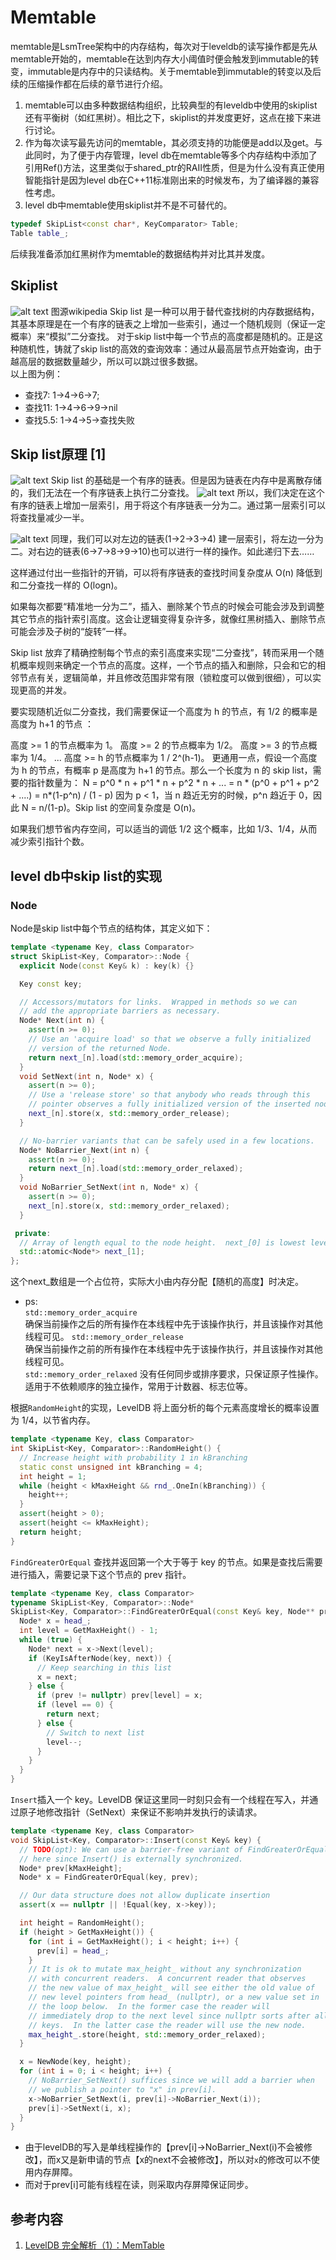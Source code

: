 # Memtable
memtable是LsmTree架构中的内存结构，每次对于leveldb的读写操作都是先从memtable开始的，memtable在达到内存大小阈值时便会触发到immutable的转变，immutable是内存中的只读结构。关于memtable到immutable的转变以及后续的压缩操作都在后续的章节进行介绍。
1. memtable可以由多种数据结构组织，比较典型的有leveldb中使用的skiplist还有平衡树（如红黑树）。相比之下，skiplist的并发度更好，这点在接下来进行讨论。
2. 作为每次读写最先访问的memtable，其必须支持的功能便是add以及get。与此同时，为了便于内存管理，level db在memtable等多个内存结构中添加了引用Ref()方法，这里类似于shared_ptr的RAII性质，但是为什么没有真正使用智能指针是因为level db在C++11标准刚出来的时候发布，为了编译器的兼容性考虑。
3. level db中memtable使用skiplist并不是不可替代的。
```C++
typedef SkipList<const char*, KeyComparator> Table;
Table table_;
```
后续我准备添加红黑树作为memtable的数据结构并对比其并发度。

## Skiplist
![alt text](image.png)
图源wikipedia
Skip list 是一种可以用于替代查找树的内存数据结构，其基本原理是在一个有序的链表之上增加一些索引，通过一个随机规则（保证一定概率）来“模拟”二分查找。
对于skip list中每一个节点的高度都是随机的。正是这种随机性，铸就了skip list的高效的查询效率：通过从最高层节点开始查询，由于越高层的数据数量越少，所以可以跳过很多数据。  
以上图为例：
* 查找7: 1->4->6->7;
* 查找11: 1->4->6->9->nil
* 查找5.5: 1->4->5->查找失败

## Skip list原理 [1]
![alt text](image-1.png)
Skip list 的基础是一个有序的链表。但是因为链表在内存中是离散存储的，我们无法在一个有序链表上执行二分查找。
![alt text](image-2.png)
所以，我们决定在这个有序的链表上增加一层索引，用于将这个有序链表一分为二。通过第一层索引可以将查找量减少一半。

![alt text](image-3.png)
 同理，我们可以对左边的链表(1->2->3->4) 建一层索引，将左边一分为二。对右边的链表(6->7->8->9->10)也可以进行一样的操作。如此递归下去……

这样通过付出一些指针的开销，可以将有序链表的查找时间复杂度从 O(n) 降低到和二分查找一样的 O(logn)。

如果每次都要“精准地一分为二”，插入、删除某个节点的时候会可能会涉及到调整其它节点的指针索引高度。这会让逻辑变得复杂许多，就像红黑树插入、删除节点可能会涉及子树的“旋转”一样。

Skip list 放弃了精确控制每个节点的索引高度来实现“二分查找”，转而采用一个随机概率规则来确定一个节点的高度。这样，一个节点的插入和删除，只会和它的相邻节点有关，逻辑简单，并且修改范围非常有限（锁粒度可以做到很细），可以实现更高的并发。

要实现随机近似二分查找，我们需要保证一个高度为 h 的节点，有 1/2 的概率是高度为 h+1 的节点 ：

高度 >= 1 的节点概率为 1。
高度  >= 2 的节点概率为 1/2。
高度 >= 3 的节点概率为 1/4。
...
高度 >= h 的节点概率为 1 / 2^(h-1)。
更通用一点，假设一个高度为 h 的节点，有概率 p 是高度为 h+1 的节点。那么一个长度为 n 的 skip list，需要的指针数量为：
N = p^0 * n + p^1 * n + p^2 * n + ...  = n * (p^0 + p^1 + p^2 + ....) = n*(1-p^n) / (1 - p)
因为 p < 1，当 n 趋近无穷的时候，p^n 趋近于 0，因此 N = n/(1-p)。Skip list 的空间复杂度是 O(n)。

如果我们想节省内存空间，可以适当的调低 1/2 这个概率，比如 1/3、1/4，从而减少索引指针个数。

## level db中skip list的实现
### Node
Node是skip list中每个节点的结构体，其定义如下：
```C++
template <typename Key, class Comparator>
struct SkipList<Key, Comparator>::Node {
  explicit Node(const Key& k) : key(k) {}

  Key const key;

  // Accessors/mutators for links.  Wrapped in methods so we can
  // add the appropriate barriers as necessary.
  Node* Next(int n) {
    assert(n >= 0);
    // Use an 'acquire load' so that we observe a fully initialized
    // version of the returned Node.
    return next_[n].load(std::memory_order_acquire);
  }
  void SetNext(int n, Node* x) {
    assert(n >= 0);
    // Use a 'release store' so that anybody who reads through this
    // pointer observes a fully initialized version of the inserted node.
    next_[n].store(x, std::memory_order_release);
  }

  // No-barrier variants that can be safely used in a few locations.
  Node* NoBarrier_Next(int n) {
    assert(n >= 0);
    return next_[n].load(std::memory_order_relaxed);
  }
  void NoBarrier_SetNext(int n, Node* x) {
    assert(n >= 0);
    next_[n].store(x, std::memory_order_relaxed);
  }

 private:
  // Array of length equal to the node height.  next_[0] is lowest level link.
  std::atomic<Node*> next_[1];
};
```
这个next_数组是一个占位符，实际大小由内存分配【随机的高度】时决定。  
* ps:  
`std::memory_order_acquire`  
确保当前操作之后的所有操作在本线程中先于该操作执行，并且该操作对其他线程可见。
`std::memory_order_release`  
确保当前操作之前的所有操作在本线程中先于该操作执行，并且该操作对其他线程可见。  
`std::memory_order_relaxed`
没有任何同步或排序要求，只保证原子性操作。  
适用于不依赖顺序的独立操作，常用于计数器、标志位等。

根据`RandomHeight`的实现，LevelDB 将上面分析的每个元素高度增长的概率设置为 1/4，以节省内存。
```C++
template <typename Key, class Comparator>
int SkipList<Key, Comparator>::RandomHeight() {
  // Increase height with probability 1 in kBranching
  static const unsigned int kBranching = 4;
  int height = 1;
  while (height < kMaxHeight && rnd_.OneIn(kBranching)) {
    height++;
  }
  assert(height > 0);
  assert(height <= kMaxHeight);
  return height;
}
```

`FindGreaterOrEqual` 查找并返回第一个大于等于 key 的节点。如果是查找后需要进行插入，需要记录下这个节点的 prev 指针。
```C++
template <typename Key, class Comparator>
typename SkipList<Key, Comparator>::Node*
SkipList<Key, Comparator>::FindGreaterOrEqual(const Key& key, Node** prev) const {
  Node* x = head_;
  int level = GetMaxHeight() - 1;
  while (true) {
    Node* next = x->Next(level);
    if (KeyIsAfterNode(key, next)) {
      // Keep searching in this list
      x = next;
    } else {
      if (prev != nullptr) prev[level] = x;
      if (level == 0) {
        return next;
      } else {
        // Switch to next list
        level--;
      }
    }
  }
}
```

`Insert`插入一个 key。LevelDB 保证这里同一时刻只会有一个线程在写入，并通过原子地修改指针（SetNext）来保证不影响并发执行的读请求。
```c++
template <typename Key, class Comparator>
void SkipList<Key, Comparator>::Insert(const Key& key) {
  // TODO(opt): We can use a barrier-free variant of FindGreaterOrEqual()
  // here since Insert() is externally synchronized.
  Node* prev[kMaxHeight];
  Node* x = FindGreaterOrEqual(key, prev);

  // Our data structure does not allow duplicate insertion
  assert(x == nullptr || !Equal(key, x->key));

  int height = RandomHeight();
  if (height > GetMaxHeight()) {
    for (int i = GetMaxHeight(); i < height; i++) {
      prev[i] = head_;
    }
    // It is ok to mutate max_height_ without any synchronization
    // with concurrent readers.  A concurrent reader that observes
    // the new value of max_height_ will see either the old value of
    // new level pointers from head_ (nullptr), or a new value set in
    // the loop below.  In the former case the reader will
    // immediately drop to the next level since nullptr sorts after all
    // keys.  In the latter case the reader will use the new node.
    max_height_.store(height, std::memory_order_relaxed);
  }

  x = NewNode(key, height);
  for (int i = 0; i < height; i++) {
    // NoBarrier_SetNext() suffices since we will add a barrier when
    // we publish a pointer to "x" in prev[i].
    x->NoBarrier_SetNext(i, prev[i]->NoBarrier_Next(i));
    prev[i]->SetNext(i, x);
  }
}
```
* 由于levelDB的写入是单线程操作的【prev[i]->NoBarrier_Next(i)不会被修改】，而x又是新申请的节点【x的next不会被修改】，所以对`x`的修改可以不使用内存屏障。  
* 而对于prev[i]可能有线程在读，则采取内存屏障保证同步。
## 参考内容
1. [LevelDB 完全解析（1）：MemTable](https://mp.weixin.qq.com/s?__biz=MzI0NjA1MTU5Ng==&mid=2247483809&idx=1&sn=d43a8acec33d52f2c0182651f27e709b&chksm=e94467c2de33eed4a09017a1971670529e6e01c447fc596c86b822af8fb52a51f11ac0dbf43c&scene=178&cur_album_id=1342947967103352833#rd)